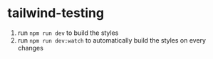 # tailwind-testing
1. run `npm run dev` to build the styles
2. run `npm run dev:watch` to automatically build the styles on every changes
